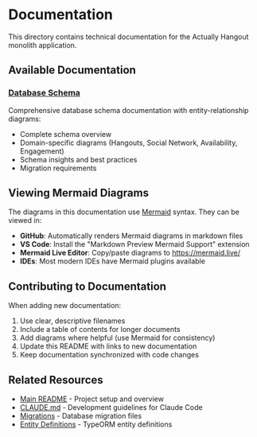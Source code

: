 # Documentation

This directory contains technical documentation for the Actually Hangout monolith application.

## Available Documentation

### [Database Schema](./database-schema.md)
Comprehensive database schema documentation with entity-relationship diagrams:
- Complete schema overview
- Domain-specific diagrams (Hangouts, Social Network, Availability, Engagement)
- Schema insights and best practices
- Migration requirements

## Viewing Mermaid Diagrams

The diagrams in this documentation use [Mermaid](https://mermaid.js.org/) syntax. They can be viewed in:

- **GitHub**: Automatically renders Mermaid diagrams in markdown files
- **VS Code**: Install the "Markdown Preview Mermaid Support" extension
- **Mermaid Live Editor**: Copy/paste diagrams to https://mermaid.live/
- **IDEs**: Most modern IDEs have Mermaid plugins available

## Contributing to Documentation

When adding new documentation:

1. Use clear, descriptive filenames
2. Include a table of contents for longer documents
3. Add diagrams where helpful (use Mermaid for consistency)
4. Update this README with links to new documentation
5. Keep documentation synchronized with code changes

## Related Resources

- [Main README](../README.md) - Project setup and overview
- [CLAUDE.md](../CLAUDE.md) - Development guidelines for Claude Code
- [Migrations](../src/db/migrations/) - Database migration files
- [Entity Definitions](../src/*/entities/) - TypeORM entity definitions
